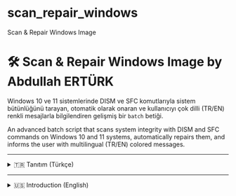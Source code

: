 # scan_repair_windows
Scan & Repair Windows Image

# 🛠️ Scan & Repair Windows Image by Abdullah ERTÜRK

Windows 10 ve 11 sistemlerinde DISM ve SFC komutlarıyla sistem bütünlüğünü tarayan, otomatik olarak onaran ve kullanıcıyı çok dilli (TR/EN) renkli mesajlarla bilgilendiren gelişmiş bir `batch` betiği. 


An advanced batch script that scans system integrity with DISM and SFC commands on Windows 10 and 11 systems, automatically repairs them, and informs the user with multilingual (TR/EN) colored messages.

---

<details>
<summary>🇹🇷 Tanıtım (Türkçe)</summary>

### 🧩 Özellikler
- Yönetici izni kontrolü ve **otomatik yükseltme**
- DISM `CheckHealth`, `ScanHealth`, `RestoreHealth` desteği  
- `sfc /scannow` entegrasyonu  
- Türkçe ve İngilizce **otomatik dil algılama**
- Duruma göre **renkli bilgilendirme mesajları**
- Geçici log dosyalarının otomatik temizliği

### 🖥️ Desteklenen Sistemler
- Windows 10 (1809 ve sonrası)
- Windows 11 (tüm sürümler)

### 🚀 Kullanım
Script çalıştırıldığında sistemin sağlık durumu kontrol edilir. Onarılabilir bir sorun varsa otomatik olarak DISM ve SFC devreye girer.  
Kullanıcının hiçbir müdahalede bulunmasına gerek yoktur.

### 💬 Geri Bildirim
Her türlü öneri ve geri bildirim için lütfen GitHub üzerinden katkıda bulunun.

### ⚠️ Uyarı
Bu betik sistem dosyalarında değişiklik yapar. Kullanım tamamen sizin sorumluluğunuzdadır. Kritik verilerinizi yedeklemeniz önerilir.

</details>

---

<details>
<summary>🇺🇸 Introduction (English)</summary>

### 🧩 Features
- Admin rights check and **auto elevation**
- Supports DISM `CheckHealth`, `ScanHealth`, and `RestoreHealth`
- Includes `sfc /scannow`
- **Auto language detection** (Turkish / English)
- Color-coded status messages
- Cleans up temporary log files after execution

### 🖥️ Supported Systems
- Windows 10 (1809 or later)
- Windows 11 (all versions)

### 🚀 Usage
Just run the script. It will check the health status of your system. If a repairable issue is found, it will automatically trigger DISM and SFC.  
No user interaction is required.

### 💬 Feedback
Please contribute via GitHub for any suggestions or feedback.

### ⚠️ Disclaimer
This script makes changes to your system files. Use at your own risk. It is highly recommended to back up your important data before use.

</details>
